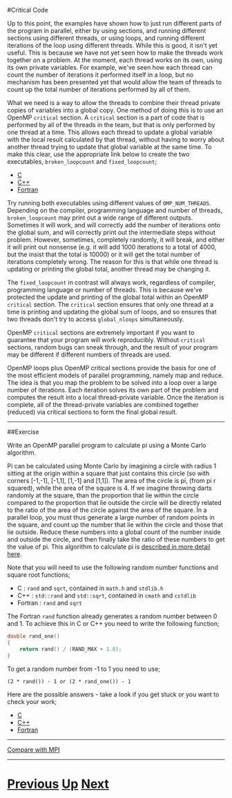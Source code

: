 #Critical Code

Up to this point, the examples have shown how to just run different parts 
of the program in parallel, either by using sections, and running 
different sections using different threads, or using loops, and 
running different iterations of the loop using different threads. 
While this is good, it isn't yet useful. This is because we have not 
yet seen how to make the threads work together on a problem. At the moment, 
each thread works on its own, using its own private variables. 
For example, we've seen how each thread can count the number of iterations 
it performed itself in a loop, but no mechanism has been presented yet that
would allow the team of threads to count up the total number of iterations 
performed by all of them.

What we need is a way to allow the threads to combine their thread private 
copies of variables into a global copy. One method of doing this is to use 
an OpenMP `critical` section. A `critical` section is a part of code that 
is performed by all of the threads in the team, but that is only performed 
by one thread at a time. This allows each thread to update a global variable 
with the local result calculated by that thread, without having to worry 
about another thread trying to update that global variable at the same time. 
To make this clear, use the appropriate link below to create the two executables, 
`broken_loopcount` and `fixed_loopcount`;

* [C](critical_c.md)
* [C++](critical_cpp.md)
* [Fortran](critical_f77.md)

Try running both executables using different values of `OMP_NUM_THREADS`. 
Depending on the compiler, programming language and number of threads, 
`broken_loopcount` may print out a wide range of different outputs. 
Sometimes it will work, and will correctly add the number of iterations 
onto the global sum, and will correctly print out the intermediate 
steps without problem. However, sometimes, completely randomly, it will 
break, and either it will print out nonsense (e.g. it will add 1000 iterations 
to a total of 4000, but the insist that the total is 10000) or it will get 
the total number of iterations completely wrong. The reason for this is that 
while one thread is updating or printing the global total, another thread may be changing it.

The `fixed_loopcount` in contrast will always work, regardless of compiler, 
programming language or number of threads. This is because we've protected 
the update and printing of the global total within an OpenMP `critical` section. 
The `critical` section ensures that only one thread at a time is printing and 
updating the global sum of loops, and so ensures that two threads don't try 
to access `global_nloops` simultaneously.

OpenMP `critical` sections are extremely important if you want to guarantee that 
your program will work reproducibly. Without `critical` sections, random bugs 
can sneak through, and the result of your program may be different if different 
numbers of threads are used.

OpenMP loops plus OpenMP critical sections provide the basis for one of the 
most efficient models of parallel programming, namely map and reduce. The 
idea is that you map the problem to be solved into a loop over a large number 
of iterations. Each iteration solves its own part of the problem and computes 
the result into a local thread-private variable. Once the iteration is 
complete, all of the thread-private variables are combined together (reduced) 
via critical sections to form the final global result.

***

##Exercise

Write an OpenMP parallel program to calculate pi using a Monte Carlo algorithm.

Pi can be calculated using Monte Carlo by imagining a circle with radius 1 sitting 
at the origin within a square that just contains this circle (so with 
corners [-1,-1], [-1,1], [1,-1] and [1,1]). The area of the circle is pi, 
(from pi r squared), while the area of the square is 4. If we imagine throwing 
darts randomly at the square, than the proportion that lie within the circle 
compared to the proportion that lie outside the circle will be directly related 
to the ratio of the area of the circle against the area of the square. In a 
parallel loop, you must thus generate a large number of random points in the square, 
and count up the number that lie within the circle and those that lie outside. 
Reduce these numbers into a global count of the number inside and outside the 
circle, and then finally take the ratio of these numbers to get the value of pi. 
This algorithm to calculate pi is [described in more detail here](http://www.chem.unl.edu/zeng/joy/mclab/mcintro.html).

Note that you will need to use the following random number functions and square root functions;

* C : `rand` and `sqrt`, contained in `math.h` and `stdlib.h`
* C++ : `std::rand` and `std::sqrt`, contained in `cmath` and `cstdlib`
* Fortran : `rand` and `sqrt`

The Fortran `rand` function already generates a random number between 0 and 1. 
To achieve this in C or C++ you need to write the following function;

```c
double rand_one()
{
    return rand() / (RAND_MAX + 1.0);
}
```

To get a random number from -1 to 1 you need to use;

    (2 * rand()) - 1 or (2 * rand_one()) - 1

Here are the possible answers - take a look if you get stuck or you want to check your work;

* [C](critical_answer_c.md)
* [C++](critical_answer_cpp.md)
* [Fortran](critical_answer_f77.md)

***

[Compare with MPI](../beginning_mpi/messages.md)

***

# [Previous](loops.md) [Up](README.md) [Next](reduction.md) 
